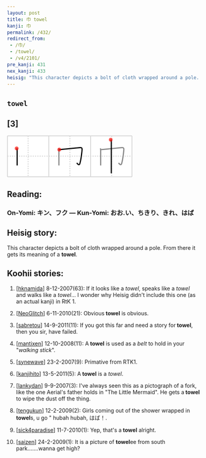 ```yaml
---
layout: post
title: 巾 towel
kanji: 巾
permalink: /432/
redirect_from:
 - /巾/
 - /towel/
 - /v4/2101/
pre_kanji: 431
nex_kanji: 433
heisig: "This character depicts a bolt of cloth wrapped around a pole. From there it gets its meaning of a <b>towel</b>."
---
```


## `towel`

## [3]

<div class="stroke"><img src="../images/E5B7BE.png" /></div>

## Reading:

### On-Yomi: キン、フク &mdash; Kun-Yomi: おお.い、ちきり、きれ、はば

## Heisig story:

This character depicts a bolt of cloth wrapped around a pole. From there it gets its meaning of a <b>towel</b>.

## Koohii stories:

1) [<a href="http://kanji.koohii.com/profile/hknamida">hknamida</a>] 8-12-2007(63): If it looks like a <em>towel</em>, speaks like a <em>towel</em> and walks like a <em>towel</em>... I wonder why Heisig didn&#039;t include this one (as an actual kanji) in RtK 1.

2) [<a href="http://kanji.koohii.com/profile/NeoGlitch">NeoGlitch</a>] 6-11-2010(21): Obvious<strong> towel</strong> is obvious.

3) [<a href="http://kanji.koohii.com/profile/sabretou">sabretou</a>] 14-9-2011(11): If you got this far and need a story for<strong> towel</strong>, then you sir, have failed.

4) [<a href="http://kanji.koohii.com/profile/mantixen">mantixen</a>] 12-10-2008(11): A<strong> towel</strong> is used as a <em>belt</em> to hold in your &quot;<em>walking stick</em>&quot;.

5) [<a href="http://kanji.koohii.com/profile/synewave">synewave</a>] 23-2-2007(9): Primative from RTK1.

6) [<a href="http://kanji.koohii.com/profile/kanjihito">kanjihito</a>] 13-5-2011(5): A<strong> towel</strong> is a <em>towel</em>.

7) [<a href="http://kanji.koohii.com/profile/lankydan">lankydan</a>] 9-9-2007(3): I&#039;ve always seen this as a pictograph of a fork, like the one Aerial&#039;s father holds in &quot;The Little Mermaid&quot;. He gets a<strong> towel</strong> to wipe the dust off the thing.

8) [<a href="http://kanji.koohii.com/profile/tengukun">tengukun</a>] 12-2-2009(2): Girls coming out of the shower wrapped in<strong> towel</strong>s, u go &quot; hubah hubah, はば！.

9) [<a href="http://kanji.koohii.com/profile/sick4paradise">sick4paradise</a>] 11-7-2010(1): Yep, that&#039;s a<strong> towel</strong> alright.

10) [<a href="http://kanji.koohii.com/profile/saizen">saizen</a>] 24-2-2009(1): It is a picture of <strong>towel</strong>ee from south park.......wanna get high?
